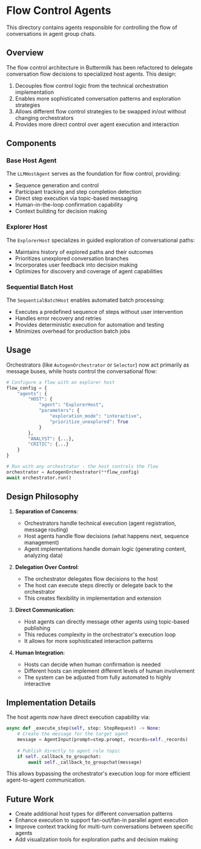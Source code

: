 # Flow Control Agents

This directory contains agents responsible for controlling the flow of conversations in agent group chats.

## Overview

The flow control architecture in Buttermilk has been refactored to delegate conversation flow decisions to specialized host agents. This design:

1. Decouples flow control logic from the technical orchestration implementation
2. Enables more sophisticated conversation patterns and exploration strategies
3. Allows different flow control strategies to be swapped in/out without changing orchestrators
4. Provides more direct control over agent execution and interaction

## Components

### Base Host Agent

The `LLMHostAgent` serves as the foundation for flow control, providing:

- Sequence generation and control
- Participant tracking and step completion detection
- Direct step execution via topic-based messaging
- Human-in-the-loop confirmation capability
- Context building for decision making

### Explorer Host

The `ExplorerHost` specializes in guided exploration of conversational paths:

- Maintains history of explored paths and their outcomes
- Prioritizes unexplored conversation branches
- Incorporates user feedback into decision making
- Optimizes for discovery and coverage of agent capabilities

### Sequential Batch Host

The `SequentialBatchHost` enables automated batch processing:

- Executes a predefined sequence of steps without user intervention
- Handles error recovery and retries
- Provides deterministic execution for automation and testing
- Minimizes overhead for production batch jobs

## Usage

Orchestrators (like `AutogenOrchestrator` or `Selector`) now act primarily as message buses, while hosts control the conversational flow:

```python
# Configure a flow with an explorer host
flow_config = {
    "agents": {
        "HOST": {
            "agent": "ExplorerHost",
            "parameters": {
                "exploration_mode": "interactive", 
                "prioritize_unexplored": True
            }
        },
        "ANALYST": {...},
        "CRITIC": {...}
    }
}

# Run with any orchestrator - the host controls the flow
orchestrator = AutogenOrchestrator(**flow_config)
await orchestrator.run()
```

## Design Philosophy

1. **Separation of Concerns**: 
   - Orchestrators handle technical execution (agent registration, message routing)
   - Host agents handle flow decisions (what happens next, sequence management)
   - Agent implementations handle domain logic (generating content, analyzing data)

2. **Delegation Over Control**:
   - The orchestrator delegates flow decisions to the host
   - The host can execute steps directly or delegate back to the orchestrator
   - This creates flexibility in implementation and extension

3. **Direct Communication**:
   - Host agents can directly message other agents using topic-based publishing
   - This reduces complexity in the orchestrator's execution loop
   - It allows for more sophisticated interaction patterns

4. **Human Integration**:
   - Hosts can decide when human confirmation is needed
   - Different hosts can implement different levels of human involvement
   - The system can be adjusted from fully automated to highly interactive

## Implementation Details

The host agents now have direct execution capability via:

```python
async def _execute_step(self, step: StepRequest) -> None:
    # Create the message for the target agent
    message = AgentInput(prompt=step.prompt, records=self._records)
    
    # Publish directly to agent role topic
    if self._callback_to_groupchat:
        await self._callback_to_groupchat(message)
```

This allows bypassing the orchestrator's execution loop for more efficient agent-to-agent communication.

## Future Work

- Create additional host types for different conversation patterns
- Enhance execution to support fan-out/fan-in parallel agent execution
- Improve context tracking for multi-turn conversations between specific agents
- Add visualization tools for exploration paths and decision making

